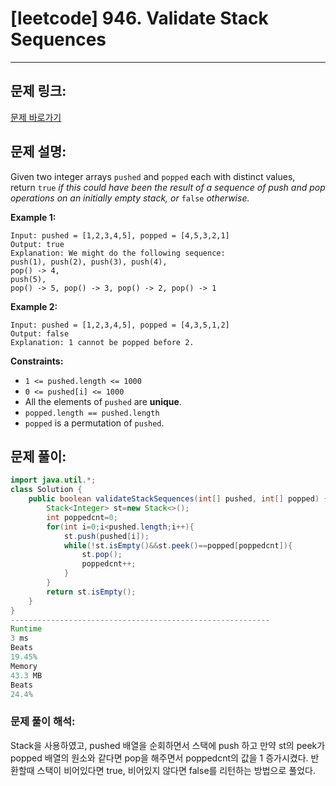 # [leetcode] 946. Validate Stack Sequences

---

## 문제 링크:

[문제 바로가기](https://leetcode.com/problems/validate-stack-sequences/)

## 문제 설명:

Given two integer arrays `pushed` and `popped` each with distinct values, return `true` *if this could have been the result of a sequence of push and pop operations on an initially empty stack, or* `false` *otherwise.*

**Example 1:**

```
Input: pushed = [1,2,3,4,5], popped = [4,5,3,2,1]
Output: true
Explanation: We might do the following sequence:
push(1), push(2), push(3), push(4),
pop() -> 4,
push(5),
pop() -> 5, pop() -> 3, pop() -> 2, pop() -> 1

```

**Example 2:**

```
Input: pushed = [1,2,3,4,5], popped = [4,3,5,1,2]
Output: false
Explanation: 1 cannot be popped before 2.

```

**Constraints:**

- `1 <= pushed.length <= 1000`
- `0 <= pushed[i] <= 1000`
- All the elements of `pushed` are **unique**.
- `popped.length == pushed.length`
- `popped` is a permutation of `pushed`.

## 문제 풀이:

```java
import java.util.*;
class Solution {
    public boolean validateStackSequences(int[] pushed, int[] popped) {
        Stack<Integer> st=new Stack<>();
        int poppedcnt=0;
        for(int i=0;i<pushed.length;i++){
            st.push(pushed[i]);
            while(!st.isEmpty()&&st.peek()==popped[poppedcnt]){
                st.pop();
                poppedcnt++;
            }
        }
        return st.isEmpty();
    }
}
----------------------------------------------------------
Runtime
3 ms
Beats
19.45%
Memory
43.3 MB
Beats
24.4%
```

### **문제 풀이 해석:**

Stack을 사용하였고, pushed 배열을 순회하면서 스택에 push 하고 만약 st의 peek가 popped 배열의 원소와 같다면 pop을 해주면서 poppedcnt의 값을 1 증가시켰다. 반환할때 스택이 비어있다면 true, 비어있지 않다면 false를 리턴하는 방법으로 풀었다.